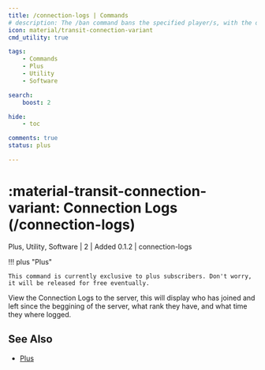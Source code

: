 ```yaml
---
title: /connection-logs | Commands
# description: The /ban command bans the specified player/s, with the default length being permanent. Other commands achievve similar yet different effects. Such as /temp-ban], which bans a player temporarily, or /kick, which kicks the player and allows them to rejoin after being disconnected.
icon: material/transit-connection-variant
cmd_utility: true

tags:
    - Commands
    - Plus
    - Utility
    - Software

search:
    boost: 2

hide:
    - toc

comments: true
status: plus

---
```

# <p style="color: var(--md-default-fg-color); display: inline;">:material-transit-connection-variant: Connection Logs</p> (/connection-logs)
<div style="display:inline;">
<p style="color: var(--destrix-docs--commandcat-plus); display: inline;">Plus</p>,
<p style="color: var(--destrix-docs--commandcat-utility); display: inline;">Utility</p>,
<p style="color: var(--destrix-docs--commandcat-software); display: inline;">Software</p>
| <p style="color: var(--md-default-fg-color--light); display: inline;">2</p> | <p style="color: var(--md-default-fg-color--light); display: inline;"> Added 0.1.2</p> | connection-logs
</div>

!!! plus "Plus"

    This command is currently exclusive to plus subscribers. Don't worry, it will be released for free eventually.

View the Connection Logs to the server, this will display who has joined and left since the beggining of the server, what rank they have, and what time they where logged.

## See Also
* [Plus](?plus)